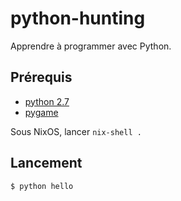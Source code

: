 # python-hunting

Apprendre à programmer avec Python.

## Prérequis

- [python 2.7](https://www.python.org/downloads/)
- [pygame](http://pygame.org/download.shtml)

Sous NixOS, lancer `nix-shell .`

## Lancement

    $ python hello
